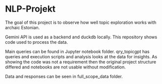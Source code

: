 # NLP-Projekt

The goal of this project is to observe how well topic exploration works with archaic Estonian.

Gemini API is used as a backend and duckdb locally. This repository shows code used to process the data.

Main queries can be found in Jupyter notebook folder. qry_topicgpt has queries and execution scripts and analysis looks at the data for insights. As showing the code was not a requirement then the original project structure differed and notebooks are not usable without modification.

Data and responses can be seen in full_scope_data folder.
